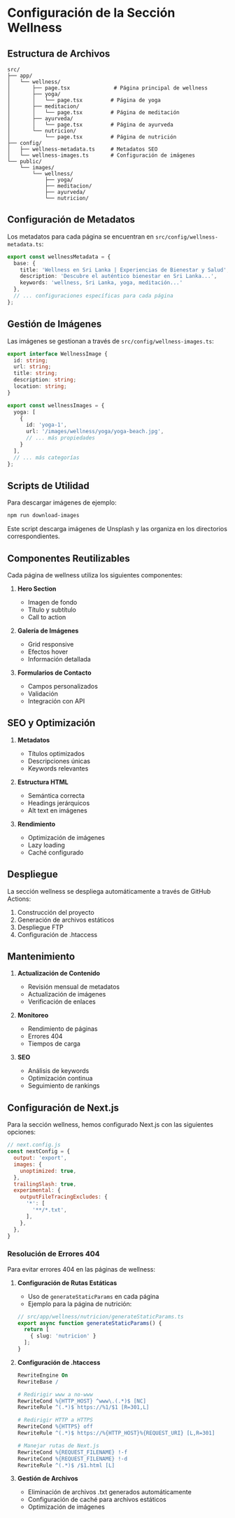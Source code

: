 # Configuración de la Sección Wellness

## Estructura de Archivos

```
src/
├── app/
│   └── wellness/
│       ├── page.tsx              # Página principal de wellness
│       ├── yoga/
│       │   └── page.tsx         # Página de yoga
│       ├── meditacion/
│       │   └── page.tsx         # Página de meditación
│       ├── ayurveda/
│       │   └── page.tsx         # Página de ayurveda
│       └── nutricion/
│           └── page.tsx         # Página de nutrición
├── config/
│   ├── wellness-metadata.ts     # Metadatos SEO
│   └── wellness-images.ts       # Configuración de imágenes
└── public/
    └── images/
        └── wellness/
            ├── yoga/
            ├── meditacion/
            ├── ayurveda/
            └── nutricion/
```

## Configuración de Metadatos

Los metadatos para cada página se encuentran en `src/config/wellness-metadata.ts`:

```typescript
export const wellnessMetadata = {
  base: {
    title: 'Wellness en Sri Lanka | Experiencias de Bienestar y Salud',
    description: 'Descubre el auténtico bienestar en Sri Lanka...',
    keywords: 'wellness, Sri Lanka, yoga, meditación...'
  },
  // ... configuraciones específicas para cada página
};
```

## Gestión de Imágenes

Las imágenes se gestionan a través de `src/config/wellness-images.ts`:

```typescript
export interface WellnessImage {
  id: string;
  url: string;
  title: string;
  description: string;
  location: string;
}

export const wellnessImages = {
  yoga: [
    {
      id: 'yoga-1',
      url: '/images/wellness/yoga/yoga-beach.jpg',
      // ... más propiedades
    }
  ],
  // ... más categorías
};
```

## Scripts de Utilidad

Para descargar imágenes de ejemplo:

```bash
npm run download-images
```

Este script descarga imágenes de Unsplash y las organiza en los directorios correspondientes.

## Componentes Reutilizables

Cada página de wellness utiliza los siguientes componentes:

1. **Hero Section**
   - Imagen de fondo
   - Título y subtítulo
   - Call to action

2. **Galería de Imágenes**
   - Grid responsive
   - Efectos hover
   - Información detallada

3. **Formularios de Contacto**
   - Campos personalizados
   - Validación
   - Integración con API

## SEO y Optimización

1. **Metadatos**
   - Títulos optimizados
   - Descripciones únicas
   - Keywords relevantes

2. **Estructura HTML**
   - Semántica correcta
   - Headings jerárquicos
   - Alt text en imágenes

3. **Rendimiento**
   - Optimización de imágenes
   - Lazy loading
   - Caché configurado

## Despliegue

La sección wellness se despliega automáticamente a través de GitHub Actions:

1. Construcción del proyecto
2. Generación de archivos estáticos
3. Despliegue FTP
4. Configuración de .htaccess

## Mantenimiento

1. **Actualización de Contenido**
   - Revisión mensual de metadatos
   - Actualización de imágenes
   - Verificación de enlaces

2. **Monitoreo**
   - Rendimiento de páginas
   - Errores 404
   - Tiempos de carga

3. **SEO**
   - Análisis de keywords
   - Optimización continua
   - Seguimiento de rankings

## Configuración de Next.js

Para la sección wellness, hemos configurado Next.js con las siguientes opciones:

```javascript
// next.config.js
const nextConfig = {
  output: 'export',
  images: {
    unoptimized: true,
  },
  trailingSlash: true,
  experimental: {
    outputFileTracingExcludes: {
      '*': [
        '**/*.txt',
      ],
    },
  },
}
```

### Resolución de Errores 404

Para evitar errores 404 en las páginas de wellness:

1. **Configuración de Rutas Estáticas**
   - Uso de `generateStaticParams` en cada página
   - Ejemplo para la página de nutrición:
   ```typescript
   // src/app/wellness/nutricion/generateStaticParams.ts
   export async function generateStaticParams() {
     return [
       { slug: 'nutricion' }
     ];
   }
   ```

2. **Configuración de .htaccess**
   ```apache
   RewriteEngine On
   RewriteBase /
   
   # Redirigir www a no-www
   RewriteCond %{HTTP_HOST} ^www\.(.*)$ [NC]
   RewriteRule ^(.*)$ https://%1/$1 [R=301,L]
   
   # Redirigir HTTP a HTTPS
   RewriteCond %{HTTPS} off
   RewriteRule ^(.*)$ https://%{HTTP_HOST}%{REQUEST_URI} [L,R=301]
   
   # Manejar rutas de Next.js
   RewriteCond %{REQUEST_FILENAME} !-f
   RewriteCond %{REQUEST_FILENAME} !-d
   RewriteRule ^(.*)$ /$1.html [L]
   ```

3. **Gestión de Archivos**
   - Eliminación de archivos .txt generados automáticamente
   - Configuración de caché para archivos estáticos
   - Optimización de imágenes 